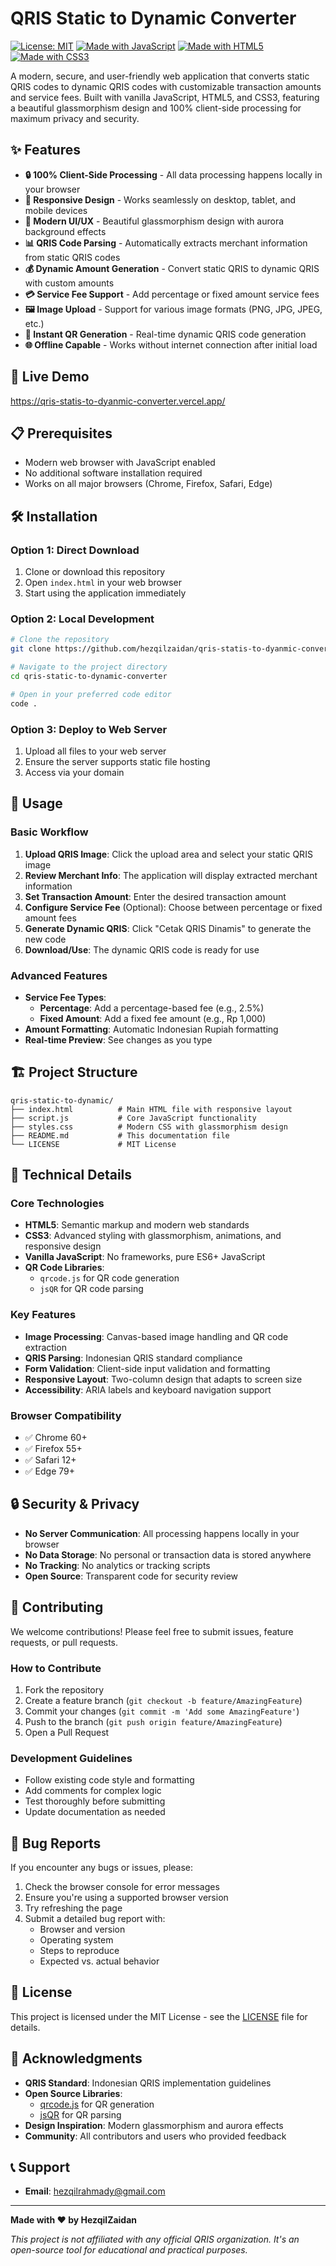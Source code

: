 # QRIS Static to Dynamic Converter

[![License: MIT](https://img.shields.io/badge/License-MIT-yellow.svg)](https://opensource.org/licenses/MIT)
[![Made with JavaScript](https://img.shields.io/badge/Made%20with-JavaScript-yellow.svg)](https://www.javascript.com/)
[![Made with HTML5](https://img.shields.io/badge/Made%20with-HTML5-orange.svg)](https://developer.mozilla.org/en-US/docs/Web/HTML)
[![Made with CSS3](https://img.shields.io/badge/Made%20with-CSS3-blue.svg)](https://developer.mozilla.org/en-US/docs/Web/CSS)

A modern, secure, and user-friendly web application that converts static QRIS codes to dynamic QRIS codes with customizable transaction amounts and service fees. Built with vanilla JavaScript, HTML5, and CSS3, featuring a beautiful glassmorphism design and 100% client-side processing for maximum privacy and security.

## ✨ Features

- **🔒 100% Client-Side Processing** - All data processing happens locally in your browser
- **📱 Responsive Design** - Works seamlessly on desktop, tablet, and mobile devices
- **🎨 Modern UI/UX** - Beautiful glassmorphism design with aurora background effects
- **📊 QRIS Code Parsing** - Automatically extracts merchant information from static QRIS codes
- **💰 Dynamic Amount Generation** - Convert static QRIS to dynamic QRIS with custom amounts
- **💳 Service Fee Support** - Add percentage or fixed amount service fees
- **🖼️ Image Upload** - Support for various image formats (PNG, JPG, JPEG, etc.)
- **📱 Instant QR Generation** - Real-time dynamic QRIS code generation
- **🌐 Offline Capable** - Works without internet connection after initial load

## 🚀 Live Demo

https://qris-statis-to-dyanmic-converter.vercel.app/

## 📋 Prerequisites

- Modern web browser with JavaScript enabled
- No additional software installation required
- Works on all major browsers (Chrome, Firefox, Safari, Edge)

## 🛠️ Installation

### Option 1: Direct Download
1. Clone or download this repository
2. Open `index.html` in your web browser
3. Start using the application immediately

### Option 2: Local Development
```bash
# Clone the repository
git clone https://github.com/hezqilzaidan/qris-statis-to-dyanmic-converter.git

# Navigate to the project directory
cd qris-static-to-dynamic-converter

# Open in your preferred code editor
code .
```

### Option 3: Deploy to Web Server
1. Upload all files to your web server
2. Ensure the server supports static file hosting
3. Access via your domain

## 📖 Usage

### Basic Workflow
1. **Upload QRIS Image**: Click the upload area and select your static QRIS image
2. **Review Merchant Info**: The application will display extracted merchant information
3. **Set Transaction Amount**: Enter the desired transaction amount
4. **Configure Service Fee** (Optional): Choose between percentage or fixed amount fees
5. **Generate Dynamic QRIS**: Click "Cetak QRIS Dinamis" to generate the new code
6. **Download/Use**: The dynamic QRIS code is ready for use

### Advanced Features
- **Service Fee Types**:
  - **Percentage**: Add a percentage-based fee (e.g., 2.5%)
  - **Fixed Amount**: Add a fixed fee amount (e.g., Rp 1,000)
- **Amount Formatting**: Automatic Indonesian Rupiah formatting
- **Real-time Preview**: See changes as you type

## 🏗️ Project Structure

```
qris-static-to-dynamic/
├── index.html          # Main HTML file with responsive layout
├── script.js           # Core JavaScript functionality
├── styles.css          # Modern CSS with glassmorphism design
├── README.md           # This documentation file
└── LICENSE             # MIT License
```

## 🔧 Technical Details

### Core Technologies
- **HTML5**: Semantic markup and modern web standards
- **CSS3**: Advanced styling with glassmorphism, animations, and responsive design
- **Vanilla JavaScript**: No frameworks, pure ES6+ JavaScript
- **QR Code Libraries**: 
  - `qrcode.js` for QR code generation
  - `jsQR` for QR code parsing

### Key Features
- **Image Processing**: Canvas-based image handling and QR code extraction
- **QRIS Parsing**: Indonesian QRIS standard compliance
- **Form Validation**: Client-side input validation and formatting
- **Responsive Layout**: Two-column design that adapts to screen size
- **Accessibility**: ARIA labels and keyboard navigation support

### Browser Compatibility
- ✅ Chrome 60+
- ✅ Firefox 55+
- ✅ Safari 12+
- ✅ Edge 79+

## 🔒 Security & Privacy

- **No Server Communication**: All processing happens locally in your browser
- **No Data Storage**: No personal or transaction data is stored anywhere
- **No Tracking**: No analytics or tracking scripts
- **Open Source**: Transparent code for security review

## 🤝 Contributing

We welcome contributions! Please feel free to submit issues, feature requests, or pull requests.

### How to Contribute
1. Fork the repository
2. Create a feature branch (`git checkout -b feature/AmazingFeature`)
3. Commit your changes (`git commit -m 'Add some AmazingFeature'`)
4. Push to the branch (`git push origin feature/AmazingFeature`)
5. Open a Pull Request

### Development Guidelines
- Follow existing code style and formatting
- Add comments for complex logic
- Test thoroughly before submitting
- Update documentation as needed

## 🐛 Bug Reports

If you encounter any bugs or issues, please:
1. Check the browser console for error messages
2. Ensure you're using a supported browser version
3. Try refreshing the page
4. Submit a detailed bug report with:
   - Browser and version
   - Operating system
   - Steps to reproduce
   - Expected vs. actual behavior

## 📝 License

This project is licensed under the MIT License - see the [LICENSE](LICENSE) file for details.

## 🙏 Acknowledgments

- **QRIS Standard**: Indonesian QRIS implementation guidelines
- **Open Source Libraries**: 
  - [qrcode.js](https://github.com/davidshimjs/qrcodejs) for QR generation
  - [jsQR](https://github.com/cozmo/jsQR) for QR parsing
- **Design Inspiration**: Modern glassmorphism and aurora effects
- **Community**: All contributors and users who provided feedback

## 📞 Support

- **Email**: hezqilrahmady@gmail.com 

---

**Made with ❤️ by HezqilZaidan**

*This project is not affiliated with any official QRIS organization. It's an open-source tool for educational and practical purposes.*
